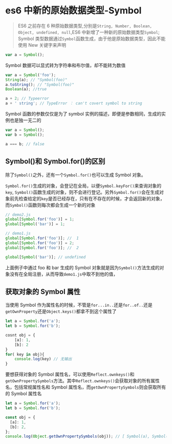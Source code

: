 # es6 中新的原始数据类型-Symbol

> ES6 之前存在 6 种原始数据类型,分别是`String, Number, Boolean, Object, undefined, null`,ES6 中新增了一种新的原始数据类型`Symbol`;
> Symbol 类型数据通过`Symbol`函数生成，由于他是原始数据类型，因此不能使用 New 关键字来声明

```js
var a = Symbol();
```

Symbol 数据可以显式转为字符串和布尔值，却不能转为数值

```js
var a = Symbol('foo');
String(a); // "Symbol(foo)"
a.toString(); // "Symbol(foo)"
Boolean(a); //true

a + 2; // Typeerror
a + ' string'; // TypeError ： can't covert symbol to string
```

Symbol 函数的参数仅仅是为了 symbol 实例的描述，即便是参数相同，生成的实例也是独一无二的

```js
var a = Symbol();
var b = Symbol();

a === b; // false
```

## Symbol()和 Symbol.for()的区别

除了`Symbol()`之外，还有一个`Symbol.for()`也可以生成 Symbol 对象。

`Symbol.for()`生成的对象，会登记在全局，以便`Symbol.keyFor()`来查询对象的`key`, `Symbol()`函数生成的对象，则不会进行登记。另外`Symbol.for()`会在生成对象前先检查给定的`key`是否已经存在，只有在不存在的时候，才会返回新的对象，而`Symbol()`函数则每次都会生成一个新的对象

```js
// demo2.js
global[Symbol.for('foo')] = 1;
global[Symbol('bar')] = 1;

// demo1.js
global[Symbol.for('foo')]; //  1
global[Symbol.for('foo')] = 2;
global[Symbol.for('foo')]; //  2

global[Symbol('bar')]; // undefined
```

上面例子中通过 foo 和 bar 生成的 Symbol 对象就是因为`Symbol()`方法生成的对象没有在全局注册，从而导致`demo1.js`中取不到他的值，

## 获取对象的 Symbol 属性

当使用 Symbol 作为属性名的时候，不管是`for...in..`还是`for..of..`还是`getOwnProperty`还是`Object.keys()`都拿不到这个属性了

```js
let a = Symbol.for('a');
let b = Symbol.for('b');

cosnt obj = {
	[a]: 1,
	[b]: 2
}
for( key in obj){
	console.log(key) // 无输出
}
```

要想获得对象的 Symbol 属性名，可以使用`Reflect.ownkeys()`和`getOwnPropertySymbols`方法。其中`Reflect.ownkeys()`会获取对象的所有属性名，包括常规属性名和 Symbol 属性名，而`getOwnPropertySymbols`则会获取所有的 Symbol 属性名

```js
let a = Symbol.for('a');
let b = Symbol.for('b');

const obj = {
  [a]: 1,
  [b]: 2,
};
console.log(Object.getOwnPropertySymbols(obj)); // [ Symbol(a), Symbol(b) ]
```
